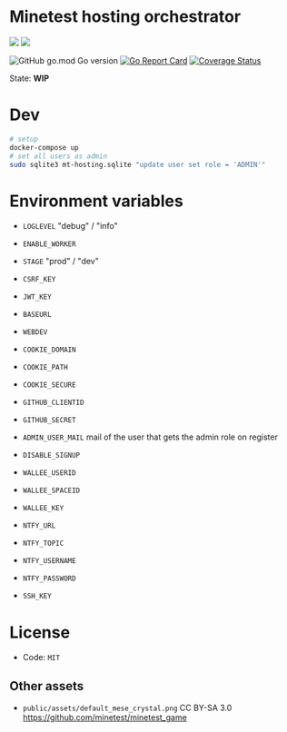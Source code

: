 
# Minetest hosting orchestrator

![](https://github.com/minetest-hosting/mt-hosting-manager/workflows/test/badge.svg)
![](https://github.com/minetest-hosting/mt-hosting-manager/workflows/build/badge.svg)

![GitHub go.mod Go version](https://img.shields.io/github/go-mod/go-version/minetest-hosting/mt-hosting-manager)
[![Go Report Card](https://goreportcard.com/badge/github.com/minetest-hosting/mt-hosting-manager)](https://goreportcard.com/report/github.com/minetest-hosting/mt-hosting-manager)
[![Coverage Status](https://coveralls.io/repos/github/minetest-hosting/mt-hosting-manager/badge.svg)](https://coveralls.io/github/minetest-hosting/mt-hosting-manager)


State: **WIP**

# Dev

```sh
# setup
docker-compose up
# set all users as admin
sudo sqlite3 mt-hosting.sqlite "update user set role = 'ADMIN'"
```

# Environment variables

* `LOGLEVEL` "debug" / "info"
* `ENABLE_WORKER`
* `STAGE` "prod" / "dev"

* `CSRF_KEY`
* `JWT_KEY`
* `BASEURL`
* `WEBDEV`
* `COOKIE_DOMAIN`
* `COOKIE_PATH`
* `COOKIE_SECURE`

* `GITHUB_CLIENTID`
* `GITHUB_SECRET`

* `ADMIN_USER_MAIL` mail of the user that gets the admin role on register
* `DISABLE_SIGNUP`

* `WALLEE_USERID`
* `WALLEE_SPACEID`
* `WALLEE_KEY`

* `NTFY_URL`
* `NTFY_TOPIC`
* `NTFY_USERNAME`
* `NTFY_PASSWORD`

* `SSH_KEY`

# License

* Code: `MIT`

## Other assets

* `public/assets/default_mese_crystal.png` CC BY-SA 3.0 https://github.com/minetest/minetest_game

